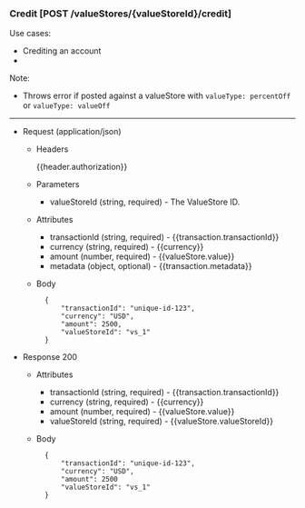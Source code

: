 ### Credit [POST /valueStores/{valueStoreId}/credit]

Use cases:
- Crediting an account
- 

Note:
- Throws error if posted against a valueStore with `valueType: percentOff` or `valueType: valueOff`

---
+ Request (application/json)
    + Headers

        {{header.authorization}}
        
    + Parameters
        + valueStoreId (string, required) - The ValueStore ID. 

    + Attributes
        + transactionId (string, required) - {{transaction.transactionId}}
        + currency (string, required) - {{currency}}
        + amount (number, required) - {{valueStore.value}}
        + metadata (object, optional) - {{transaction.metadata}}

    + Body

            {
                "transactionId": "unique-id-123",
                "currency": "USD",
                "amount": 2500,
                "valueStoreId": "vs_1"
            }
    
+ Response 200
    + Attributes
        + transactionId (string, required) - {{transaction.transactionId}}
        + currency (string, required) - {{currency}}
        + amount (number, required) - {{valueStore.value}}
        + valueStoreId (string, required) - {{valueStore.valueStoreId}}

    + Body

            {
                "transactionId": "unique-id-123",
                "currency": "USD",
                "amount": 2500
                "valueStoreId": "vs_1"
            }